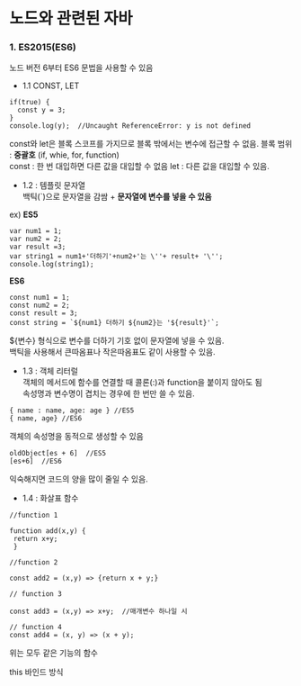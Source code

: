 # 노드와 관련된 자바

### 1. ES2015(ES6)
노드 버전 6부터 ES6 문법을 사용할 수 있음  

+ 1.1 CONST, LET
```
if(true) {
  const y = 3;
}
console.log(y);  //Uncaught ReferenceError: y is not defined
```
const와 let은 블록 스코프를 가지므로 블록 밖에서는 변수에 접근할 수 없음. 블록 범위 : __중괄호__ (if, whie, for, function)  
   const : 한 번 대입하면 다른 값을 대입할 수 없음
   let : 다른 값을 대입할 수 있음.  
  

+ 1.2 : 템플릿 문자열  
백틱(`)으로 문자열을 감쌈 + __문자열에 변수를 넣을 수 있음__ 

ex) __ES5__
```
var num1 = 1;
var num2 = 2;
var result =3;
var string1 = num1+'더하기'+num2+'는 \''+ result+ '\'';
console.log(string1);
```

__ES6__

```
const num1 = 1;
const num2 = 2;
const result = 3;
const string = `${num1} 더하기 ${num2}는 '${result}'`;
```
${변수} 형식으로 변수를 더하기 기호 없이 문자열에 넣을 수 있음.  
백틱을 사용해서 큰따옴표나 작은따옴표도 같이 사용할 수 있음.  

+ 1.3 : 객체 리터럴  
객체의 메서드에 함수를 연결할 때 콜론(:)과 function을 붙이지 않아도 됨  
속성명과 변수명이 겹치는 경우에 한 번만 쓸 수 있음.
```
{ name : name, age: age } //ES5  
{ name, age} //ES6
```
객체의 속성명을 동적으로 생성할 수 있음  
```
oldObject[es + 6]  //ES5
[es+6]  //ES6
```
익숙해지면 코드의 양을 많이 줄일 수 있음.  

+ 1.4 : 화살표 함수  
```
//function 1

function add(x,y) {
 return x+y;
 }

//function 2

const add2 = (x,y) => {return x + y;} 

// function 3

const add3 = (x,y) => x+y;  //매개변수 하나일 시

// function 4
const add4 = (x, y) => (x + y);
```

위는 모두 같은 기능의 함수

this 바인드 방식  
